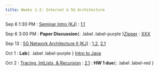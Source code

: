 ```yaml
---
title: Weeks 1-2: Internet & 5G Architecture
---
```


Sep 6 1:30 PM
: [Seminar Intro (KJ)](#)
  : [1.1](#)

Sep 6 3:00 PM
: **Paper Discussion**{: .label .label-purple }[Zipper](https://app.perusall.com/courses/cos597s_f2024-advanced-topics-in-computer-science-recent-advances-in-wireless-networks/zipper)
  : [XXX](#)

Sep 13
: [5G Network Architecture II (KJ)](#)
  : [1.2](#), [2.1](#)

Oct 1
: **Lab**{: .label .label-purple } [Intro to Java](#)

Oct 2
: [Tracing, IntLists, & Recursion](#)
  : [2.1](#)
: **HW 1 due**{: .label .label-red }
